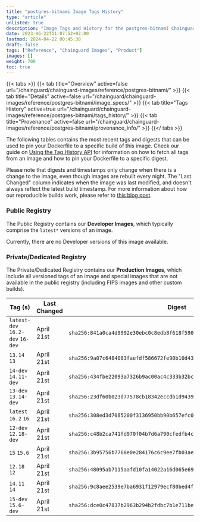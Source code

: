 ```yaml
---
title: "postgres-bitnami Image Tags History"
type: "article"
unlisted: true
description: "Image Tags and History for the postgres-bitnami Chainguard Image"
date: 2023-06-22T11:07:52+02:00
lastmod: 2024-04-22 00:45:38
draft: false
tags: ["Reference", "Chainguard Images", "Product"]
images: []
weight: 700
toc: true
---
```


{{< tabs >}}
{{< tab title="Overview" active=false url="/chainguard/chainguard-images/reference/postgres-bitnami/" >}}
{{< tab title="Details" active=false url="/chainguard/chainguard-images/reference/postgres-bitnami/image_specs/" >}}
{{< tab title="Tags History" active=true url="/chainguard/chainguard-images/reference/postgres-bitnami/tags_history/" >}}
{{< tab title="Provenance" active=false url="/chainguard/chainguard-images/reference/postgres-bitnami/provenance_info/" >}}
{{</ tabs >}}

The following tables contains the most recent tags and digests that can be used to pin your Dockerfile to a specific build of this image. Check our guide on [Using the Tag History API](/chainguard/chainguard-images/using-the-tag-history-api/) for information on how to fetch all tags from an image and how to pin your Dockerfile to a specific digest.

Please note that digests and timestamps only change when there is a change to the image, even though images are rebuilt every night. The "Last Changed" column indicates when the image was last modified, and doesn't always reflect the latest build timestamp. For more information about how our reproducible builds work, please refer to [this blog post](https://www.chainguard.dev/unchained/reproducing-chainguards-reproducible-image-builds).

### Public Registry
The Public Registry contains our **Developer Images**, which typically comprise the `latest*` versions of an image.

Currently, there are no Developer versions of this image available.

### Private/Dedicated Registry
The Private/Dedicated Registry contains our **Production Images**, which include all versioned tags of an image and special images that are not available in the public registry (including FIPS images and other custom builds).

| Tag (s)                           | Last Changed | Digest                                                                    |
|-----------------------------------|--------------|---------------------------------------------------------------------------|
|  `latest-dev` `16.2-dev` `16-dev` | April 21st   | `sha256:841a0ca4d9992e30ebc0c8edb8f618f5909326978c0fc119feb741e6b1cf7a22` |
|  `13.14` `13`                     | April 21st   | `sha256:9a07c6484083faefdf586672fe90b10d43e4bf743a4dfc81373fcd7898bbe645` |
|  `14-dev` `14.11-dev`             | April 21st   | `sha256:434fbe22093a7326b9ac00ac4c333b32bc8c43f7565c844fb621b0f257bb14a7` |
|  `13-dev` `13.14-dev`             | April 21st   | `sha256:23df60b023d77578cb18342eccdb1d943929845a1a7d931c592dc77e7bce4542` |
|  `latest` `16.2` `16`             | April 21st   | `sha256:308ed3d7085200f3136950bb90b657efc032649521fbe72fe3dcb2c9e428a0bf` |
|  `12-dev` `12.18-dev`             | April 21st   | `sha256:c48b2ca741fd970f04b7d6a790cfedfb4c7324e3d538e87076089460ed929766` |
|  `15` `15.6`                      | April 21st   | `sha256:3b95756b7768e0e284176c6c9ee7fb03ae151faed23b0eaafbb690e1e7b46621` |
|  `12.18` `12`                     | April 21st   | `sha256:48095ab7115aafd10fa14022a16d065e698542deebd82e83bea1e0f6a2fe6aa5` |
|  `14.11` `14`                     | April 21st   | `sha256:9c8aee2539e7ba6931f12979ecf80bed4fe029bc70b7247ab1206176528cce39` |
|  `15-dev` `15.6-dev`              | April 21st   | `sha256:dce0c47837b2963b294b2fdbc7b1e711be3b3c66d7ccf7b2440e7bfb44f25576` |

